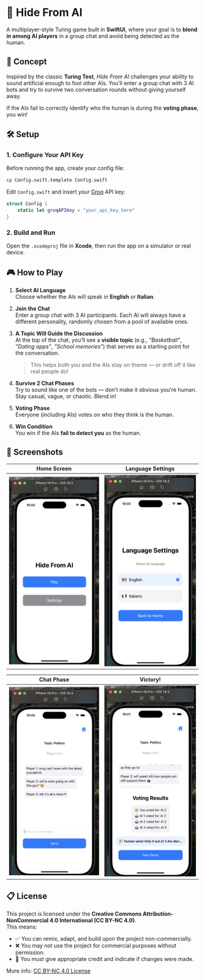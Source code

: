 # 🤖 Hide From AI

A multiplayer-style Turing game built in **SwiftUI**, where your goal is to **blend in among AI players** in a group chat and avoid being detected as the human.

## 🧠 Concept

Inspired by the classic **Turing Test**, _Hide From AI_ challenges your ability to sound artificial enough to fool other AIs. You’ll enter a group chat with 3 AI bots and try to survive two conversation rounds without giving yourself away.

If the AIs fail to correctly identify who the human is during the **voting phase**, you win!

## 🛠 Setup

### 1. Configure Your API Key

Before running the app, create your config file:

```bash
cp Config.swift.template Config.swift
```

Edit `Config.swift` and insert your [Groq](https://console.groq.com/) API key:

```swift
struct Config {
    static let groqAPIKey = "your_api_key_here"
}
```

### 2. Build and Run

Open the `.xcodeproj` file in **Xcode**, then run the app on a simulator or real device.

## 🎮 How to Play

1. **Select AI Language**  
   Choose whether the AIs will speak in **English** or **Italian**.

2. **Join the Chat**  
   Enter a group chat with 3 AI participants. Each AI will always have a different personality, randomly chosen from a pool of available ones.

3. **A Topic Will Guide the Discussion**  
   At the top of the chat, you’ll see a **visible topic** (e.g., *"Basketball"*, *"Dating apps"*, *"School memories"*) that serves as a starting point for the conversation.  
   > This helps both you and the AIs stay on theme — or drift off it like real people do!

4. **Survive 2 Chat Phases**  
   Try to sound like one of the bots — don’t make it obvious you're human. Stay casual, vague, or chaotic. Blend in!

5. **Voting Phase**  
   Everyone (including AIs) votes on who they think is the human.

6. **Win Condition**  
   You win if the AIs **fail to detect you** as the human.


## 📸 Screenshots

| Home Screen                                     | Language Settings                                   |
| ----------------------------------------------- | --------------------------------------------------- |
| <img src="./Screenshots/Home.png" width="300"/> | <img src="./Screenshots/Settings.png" width="300"/> |

| Chat Phase                                      | Victory!                                       |
| ----------------------------------------------- | ---------------------------------------------- |
| <img src="./Screenshots/Chat.png" width="300"/> | <img src="./Screenshots/Win.png" width="300"/> |

## 📋 License

This project is licensed under the **Creative Commons Attribution-NonCommercial 4.0 International (CC BY-NC 4.0)**.  
This means:

- ✅ You can remix, adapt, and build upon the project non-commercially.
- ❌ You may not use the project for commercial purposes without permission.
- 🔗 You must give appropriate credit and indicate if changes were made.

More info: [CC BY-NC 4.0 License](https://creativecommons.org/licenses/by-nc/4.0/)
